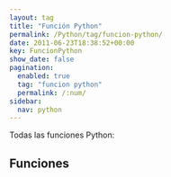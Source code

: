 ```yaml
---
layout: tag
title: "Función Python"
permalink: /Python/tag/funcion-python/
date: 2011-06-23T18:38:52+00:00
key: FuncionPython
show_date: false
pagination: 
  enabled: true
  tag: "funcion python"
  permalink: /:num/    
sidebar:
  nav: python
---
```


Todas las funciones Python:
<h2>Funciones</h2>